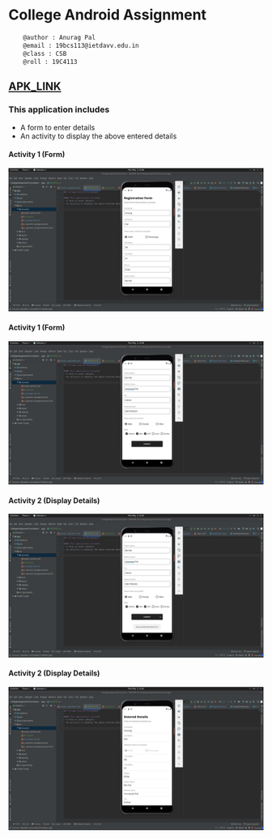 # College Android Assignment
```
    @author : Anurag Pal
    @email : 19bcs113@ietdavv.edu.in
    @class : CSB
    @roll : 19C4113
```

## [APK_LINK](https://drive.google.com/file/d/1_jLZYL_nlvp7HPVZsNY2JUUANYLGdrxd/view?usp=sharing)

### This application includes
- A form to enter details
- An activity to display the above entered details

#### Activity 1 (Form)
![form-1](/app/src/main/res/drawable-v24/android_assignment_1.png)

#### Activity 1 (Form)
![form-1](/app/src/main/res/drawable-v24/android_assignment_2.png)

#### Activity 2 (Display Details)
![form-1](/app/src/main/res/drawable-v24/android_assignment_3.png)

#### Activity 2 (Display Details)
![form-1](/app/src/main/res/drawable-v24/android_assignment_4.png)
